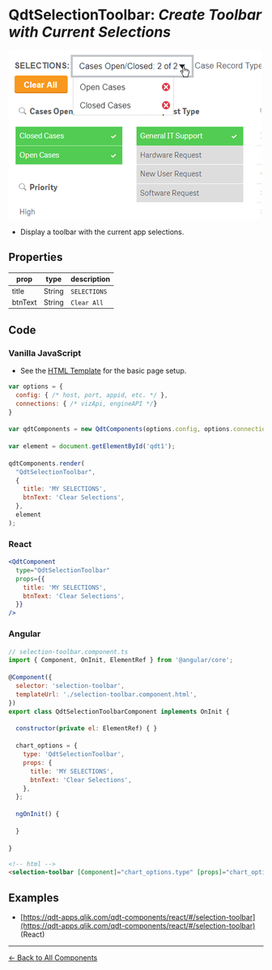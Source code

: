 # QdtSelectionToolbar: *Create Toolbar with Current Selections*

![QdtSelectionToolbar](../assets/selectionToolbar.png "QdtSelectionToolbar")

- Display a toolbar with the current app selections.

## Properties

| prop             | type          | description   |
| ---------------- | ------------- | ------------- |
| title            | String        | `SELECTIONS`  |
| btnText          | String        | `Clear All `  |


## Code

### Vanilla JavaScript

- See the [HTML Template](https://github.com/qlik-demo-team/qdt-components/blob/master/docs/usage/Html.md) for the
basic page setup. 

```js
var options = {
  config: { /* host, port, appid, etc. */ },
  connections: { /* vizApi, engineAPI */}
}

var qdtComponents = new QdtComponents(options.config, options.connections);

var element = document.getElementById('qdt1');

qdtComponents.render(
  "QdtSelectionToolbar", 
  {
    title: 'MY SELECTIONS',
    btnText: 'Clear Selections',
  }, 
  element
);
```

### React

```jsx
<QdtComponent
  type="QdtSelectionToolbar"
  props={{
    title: 'MY SELECTIONS',
    btnText: 'Clear Selections',
  }}
/>
```

### Angular

```js
// selection-toolbar.component.ts
import { Component, OnInit, ElementRef } from '@angular/core';

@Component({
  selector: 'selection-toolbar',
  templateUrl: './selection-toolbar.component.html',
})
export class QdtSelectionToolbarComponent implements OnInit {

  constructor(private el: ElementRef) { }

  chart_options = {
    type: 'QdtSelectionToolbar',
    props: {
      title: 'MY SELECTIONS',
      btnText: 'Clear Selections',
    },
  };

  ngOnInit() {

  }

}
```

```html
<!-- html -->
<selection-toolbar [Component]="chart_options.type" [props]="chart_options.props"></selection-toolbar>
```

## Examples

- [https://qdt-apps.qlik.com/qdt-components/react/#/selection-toolbar](https://qdt-apps.qlik.com/qdt-components/react/#/selection-toolbar) (React)

---

[← Back to All Components](https://github.com/qlik-demo-team/qdt-components#components)